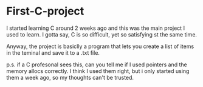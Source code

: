 # First-C-project


I started learning C around 2 weeks ago and this was the main project I used to learn. I gotta say, C is so difficult, yet so satisfying st the same time.

Anyway, the project is basiclly a program that lets you create a list of items in the teminal and save it to a .txt file.  

p.s. if a C profesonal sees this, can you tell me if I used pointers and the memory allocs correctly. 
I think I used them right, but i only started using them a week ago, so my thoughts can't be trusted.
